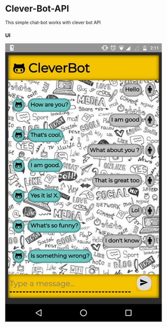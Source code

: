 # Clever-Bot-API
This simple chat-bot works with clever bot API
### UI 
![Chat-Bot-API](https://github.com/riyak1998/Clever-Bot-API/blob/master/WhatsApp%20Image%202018-02-28%20at%202.12.40%20AM.jpeg)
